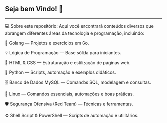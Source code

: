 ## Seja bem Vindo! 👋
------------------
💻 Sobre este repositório:
Aqui você encontrará conteúdos diversos que abrangem diferentes áreas da tecnologia e programação, incluindo:

🚀 Golang — Projetos e exercícios em Go.

💡 Lógica de Programação — Base sólida para iniciantes.

🎨 HTML & CSS — Estruturação e estilização de páginas web.

🐍 Python — Scripts, automação e exemplos didáticos.

🗄️ Banco de Dados MySQL — Comandos SQL, modelagem e consultas.

🐧 Linux — Comandos essenciais, automações e boas práticas.

🛡️ Segurança Ofensiva (Red Team) — Técnicas e ferramentas.

⚙️ Shell Script & PowerShell — Scripts de automação e utilitários.


<!--
**Luanqmata/Luanqmata** is a ✨ _special_ ✨ repository because its `README.md` (this file) appears on your GitHub profile.

Here are some ideas to get you started:

- 🔭 I’m currently working on ...
- 🌱 I’m currently learning ...
- 👯 I’m looking to collaborate on ...
- 🤔 I’m looking for help with ...
- 💬 Ask me about ...
- 📫 How to reach me: ...
- 😄 Pronouns: ...
- ⚡ Fun fact: ...
-->
